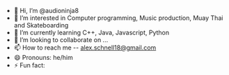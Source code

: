 - 👋 Hi, I’m @audioninja8
- 👀 I’m interested in Computer programming, Music production, Muay Thai and Skateboarding
- 🌱 I’m currently learning C++, Java, Javascript, Python
- 💞️ I’m looking to collaborate on ...
- 📫 How to reach me -- alex.schnell18@gmail.com
- 😄 Pronouns: he/him
- ⚡ Fun fact: 

<!---
audioninja8/audioninja8 is a ✨ special ✨ repository because its `README.md` (this file) appears on your GitHub profile.
You can click the Preview link to take a look at your changes.
--->
